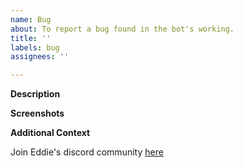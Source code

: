 ```yaml
---
name: Bug
about: To report a bug found in the bot's working.
title: ''
labels: bug
assignees: ''

---
```


**Description**

<!-- A brief description of the question or issue, also include what you tried and what didn't work: -->


**Screenshots**

<!-- Please add a screenshot if applicable -->


**Additional Context**

<!-- Add any other context about the problem here. -->



Join Eddie's discord community [here](https://discord.com/invite/jZQs6Wu)

